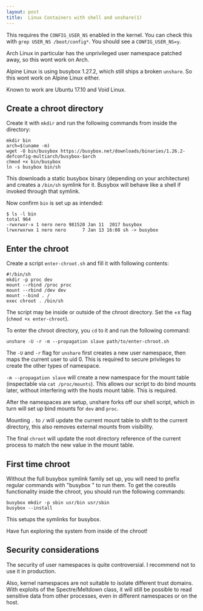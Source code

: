 ```yaml
---
layout: post
title:  Linux Containers with shell and unshare(1)
---
```


This requires the `CONFIG_USER_NS` enabled in the kernel.
You can check this with `grep USER_NS /boot/config*`.
You should see a `CONFIG_USER_NS=y`.

Arch Linux in particular has the unprivileged user namespace patched away, so this wont work on Arch.

Alpine Linux is using busybox 1.27.2, which still ships a broken `unshare`.
So this wont work on Alpine Linux either.

Known to work are Ubuntu 17.10 and Void Linux.

## Create a chroot directory

Create it with `mkdir` and run the following commands from inside the directory:

```
mkdir bin
arch=$(uname -m)
wget -O bin/busybox https://busybox.net/downloads/binaries/1.26.2-defconfig-multiarch/busybox-$arch
chmod +x bin/busybox
ln -s busybox bin/sh
```

This downloads a static busybox binary (depending on your architecture) and creates a `/bin/sh` symlink for it.
Busybox will behave like a shell if invoked through that symlink.

Now confirm `bin` is set up as intended:

```
$ ls -l bin
total 964
-rwxrwxr-x 1 nero nero 981520 Jan 11  2017 busybox
lrwxrwxrwx 1 nero nero      7 Jan 13 16:08 sh -> busybox
```

## Enter the chroot

Create a script `enter-chroot.sh` and fill it with following contents:

```
#!/bin/sh
mkdir -p proc dev
mount --rbind /proc proc
mount --rbind /dev dev
mount --bind . /
exec chroot . /bin/sh
```

The script may be inside or outside of the chroot directory.
Set the +x flag (`chmod +x enter-chroot`).

To enter the chroot directory, you `cd` to it and run the following command:

```
unshare -U -r -m --propagation slave path/to/enter-chroot.sh
```

The `-U` and `-r` flag for `unshare` first creates a new user namespace, then maps the current user to uid 0.
This is required to secure privileges to create the other types of namespace.

`-m --propagation slave` will create a new namespace for the mount table (inspectable via `cat /proc/mounts`).
This allows our script to do bind mounts later, without interfering with the hosts mount table.
This is required.

After the namespaces are setup, unshare forks off our shell script, which in turn will set up bind mounts for `dev` and `proc`.

Mounting `.` to `/` will update the current mount table to shift to the current directory, this also removes external mounts from visibility.

The final `chroot` will update the root directory reference of the current process to match the new value in the mount table.

## First time chroot

Without the full busybox symlink family set up, you will need to prefix regular commands with "busybox " to run them.
To get the coreutils functionality inside the chroot, you should run the following commands:

```
busybox mkdir -p sbin usr/bin usr/sbin
busybox --install
```

This setups the symlinks for busybox.

Have fun exploring the system from inside of the chroot!

## Security considerations

The security of user namespaces is quite controversial.
I recommend not to use it in production.

Also, kernel namespaces are not suitable to isolate different trust domains.
With exploits of the Spectre/Meltdown class, it will still be possible to read sensitive data from other processes, even in different namespaces or on the host.

